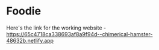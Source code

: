 # Foodie

Here's the link for the working website - https://65c4718ca338693af8a9f94d--chimerical-hamster-48632b.netlify.app
